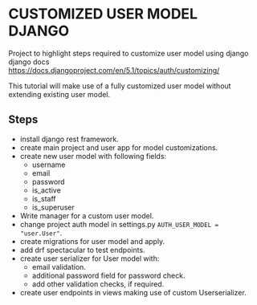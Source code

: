 # CUSTOMIZED USER MODEL DJANGO

Project to highlight steps required to customize user model using django django docs https://docs.djangoproject.com/en/5.1/topics/auth/customizing/

This tutorial will make use of a fully customized user model without extending existing user model.

## Steps
- install django rest framework.
- create main project and user app for model customizations.
- create new user model with following fields:
    - username
    - email
    - password
    - is_active
    - is_staff
    - is_superuser
- Write manager for a custom user model.
- change project auth model in settings.py ```AUTH_USER_MODEL = "user.User"```.
- create migrations for user model and apply.
- add drf spectacular to test endpoints.
- create user serializer for User model with:
    - email validation.
    - additional password field for password check.
    - add other validation checks, if required.
- create user endpoints in views making use of custom Userserializer.
